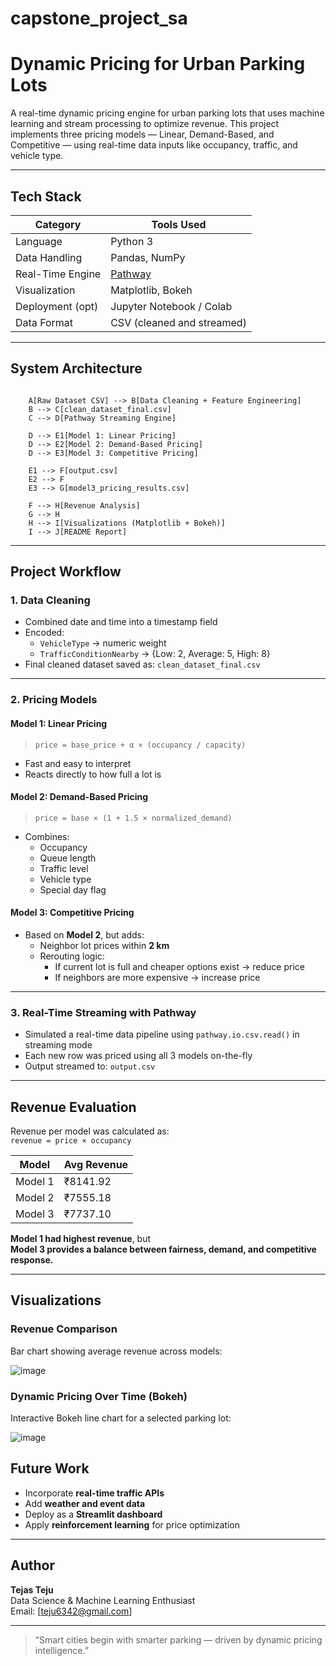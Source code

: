 # capstone_project_sa
#  Dynamic Pricing for Urban Parking Lots


A real-time dynamic pricing engine for urban parking lots that uses machine learning and stream processing to optimize revenue. This project implements three pricing models — Linear, Demand-Based, and Competitive — using real-time data inputs like occupancy, traffic, and vehicle type.

---

##  Tech Stack

| Category         | Tools Used                           |
|------------------|--------------------------------------|
| Language         | Python 3                              |
| Data Handling    | Pandas, NumPy                         |
| Real-Time Engine | [Pathway](https://pathway.com)        |
| Visualization    | Matplotlib, Bokeh                     |
| Deployment (opt) | Jupyter Notebook / Colab              |
| Data Format      | CSV (cleaned and streamed)            |

---

##  System Architecture

```mermaid

    A[Raw Dataset CSV] --> B[Data Cleaning + Feature Engineering]
    B --> C[clean_dataset_final.csv]
    C --> D[Pathway Streaming Engine]

    D --> E1[Model 1: Linear Pricing]
    D --> E2[Model 2: Demand-Based Pricing]
    D --> E3[Model 3: Competitive Pricing]

    E1 --> F[output.csv]
    E2 --> F
    E3 --> G[model3_pricing_results.csv]

    F --> H[Revenue Analysis]
    G --> H
    H --> I[Visualizations (Matplotlib + Bokeh)]
    I --> J[README Report]
```

---

##  Project Workflow

### 1.  Data Cleaning
- Combined date and time into a timestamp field
- Encoded:
  - `VehicleType` → numeric weight
  - `TrafficConditionNearby` → {Low: 2, Average: 5, High: 8}
- Final cleaned dataset saved as: `clean_dataset_final.csv`

---

### 2.  Pricing Models

####  Model 1: Linear Pricing
> `price = base_price + α × (occupancy / capacity)`

- Fast and easy to interpret
- Reacts directly to how full a lot is

####  Model 2: Demand-Based Pricing
> `price = base × (1 + 1.5 × normalized_demand)`

- Combines:
  - Occupancy
  - Queue length
  - Traffic level
  - Vehicle type
  - Special day flag

####  Model 3: Competitive Pricing
- Based on **Model 2**, but adds:
  - Neighbor lot prices within **2 km**
  - Rerouting logic:
    - If current lot is full and cheaper options exist → reduce price
    - If neighbors are more expensive → increase price

---

### 3.  Real-Time Streaming with Pathway

- Simulated a real-time data pipeline using `pathway.io.csv.read()` in streaming mode
- Each new row was priced using all 3 models on-the-fly
- Output streamed to: `output.csv`

---

##  Revenue Evaluation

Revenue per model was calculated as:  
`revenue = price × occupancy`

| Model     | Avg Revenue |
|-----------|-------------|
| Model 1   | ₹8141.92    |
| Model 2   | ₹7555.18    |
| Model 3   | ₹7737.10    |

 **Model 1 had highest revenue**, but  
 **Model 3 provides a balance between fairness, demand, and competitive response.**

---

##  Visualizations

###  Revenue Comparison

Bar chart showing average revenue across models:

![image](https://github.com/user-attachments/assets/738b084a-f3de-4cca-b5a9-b1ac985fe06d)


###  Dynamic Pricing Over Time (Bokeh)

Interactive Bokeh line chart for a selected parking lot:

![image](https://github.com/user-attachments/assets/2d6ce466-60ba-4d27-9fbb-4ca12277c572)




##  Future Work

- Incorporate **real-time traffic APIs**
- Add **weather and event data**
- Deploy as a **Streamlit dashboard**
- Apply **reinforcement learning** for price optimization

---

##  Author

**Tejas Teju**  
 Data Science & Machine Learning Enthusiast  
 Email: [teju6342@gmail.com]

---

> “Smart cities begin with smarter parking — driven by dynamic pricing intelligence.”



